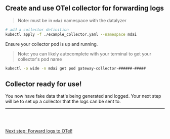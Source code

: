 ## Create and use OTel collector for forwarding logs

> Note: must be in `mdai` namespace with the datalyzer

```sh
# add a collector definition 
kubectl apply -f ./example_collector.yaml --namespace mdai
```

Ensure your collector pod is up and running. 

> Note:  you can likely autocomplete with your terminal to get your collector's pod name

```sh
kubectl -o wide -n mdai get pod gateway-collector-######-#####
```

## Collector ready for use!

You now have fake data that's being generated and logged. Your next step will be to set up a collector that the logs can be sent to.

----

<br />
<br />

[Next step: Forward logs to OTel!](./forward_data.md)
